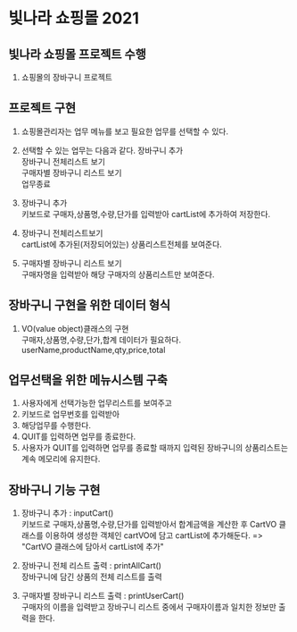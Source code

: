 # 빛나라 쇼핑몰 2021

## 빛나라 쇼핑몰 프로젝트 수행
1. 쇼핑몰의 장바구니 프로젝트

## 프로젝트 구현
1. 쇼핑몰관리자는 업무 메뉴를 보고 필요한 업무를 선택할 수 있다.

2. 선택할 수 있는 업무는 다음과 같다.
장바구니 추가  
장바구니 전체리스트 보기  
구매자별 장바구니 리스트 보기  
업무종료

3. 장바구니 추가  
키보드로 구매자,상품명,수량,단가를 입력받아 cartList에 추가하여 저장한다.

4. 장바구니 전체리스트보기  
cartList에 추가된(저장되어있는) 상품리스트전체를 보여준다.

5. 구매자별 장바구니 리스트 보기  
구매자명을 입력받아 해당 구매자의 상품리스트만 보여준다.

## 장바구니 구현을 위한 데이터 형식
1. VO(value object)클래스의 구현  
구매자,상품명,수량,단가,합계 데이터가 필요하다.  
userName,productName,qty,price,total

## 업무선택을 위한 메뉴시스템 구축
1. 사용자에게 선택가능한 업무리스트를 보여주고
2. 키보드로 업무번호를 입력받아
3. 해당업무를 수행한다.
4. QUIT를 입력하면 업무를 종료한다.
5. 사용자가 QUIT를 입력하면 업무를 종료할 때까지 입력된 장바구니의 상품리스트는 계속 메모리에 유지한다.

## 장바구니 기능 구현
1. 장바구니 추가 : inputCart()  
키보드로 구매자,상품명,수량,단가를 입력받아서 합계금액을 계산한 후 CartVO 클래스를 이용하여 생성한 객체인 cartVO에 담고 cartList에 추가해둔다. => "CartVO 클래스에 담아서 cartList에 추가"

2. 장바구니 전체 리스트 출력 : printAllCart()  
장바구니에 담긴 상품의 전체 리스트를 출력

3. 구매자별 장바구니 리스트 출력 : printUserCart()  
구매자의 이름을 입력받고 장바구니 리스트 중에서 구매자이름과 일치한 정보만 출력을 한다.












